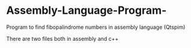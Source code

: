 # Assembly-Language-Program-
Program to find fibopalindrome numbers in assembly language (Qtspim)

There are two files both in assembly and c++ 
